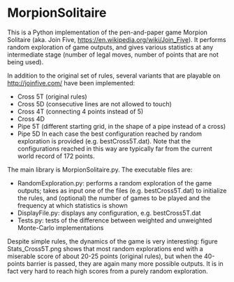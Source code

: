 # MorpionSolitaire
This is a Python implementation of the pen-and-paper game Morpion Solitaire (aka. Join Five, https://en.wikipedia.org/wiki/Join_Five). It performs random exploration of game outputs, and gives various statistics at any intermediate stage (number of legal moves, number of points that are not being used).

In addition to the original set of rules, several variants that are playable on http://joinfive.com/ have been implemented:
- Cross 5T (original rules)
- Cross 5D (consecutive lines are not allowed to touch)
- Cross 4T (connecting 4 points instead of 5)
- Cross 4D
- Pipe 5T (different starting grid, in the shape of a pipe instead of a cross)
- Pipe 5D
In each case the best configuration reached by random exploration is provided (e.g. bestCross5T.dat). Note that the configurations reached in this way are typically far from the current world record of 172 points.

The main library is MorpionSolitaire.py. The executable files are:
- RandomExploration.py: performs a random exploration of the game outputs; takes as input one of the files (e.g. bestCross5T.dat) to initialize the rules, and (optional) the number of games to be played and the frequency at which statistics is shown
- DisplayFile.py: displays any configuration, e.g. bestCross5T.dat
- Tests.py: tests of the difference between weighted and unweighted Monte-Carlo implementations

Despite simple rules, the dynamics of the game is very interesting: figure Stats_Cross5T.png shows that most random explorations end with a miserable score of about 20-25 points (original rules), but when the 40-points barrier is passed, they are again many more possible outputs. It is in fact very hard to reach high scores from a purely random exploration.
